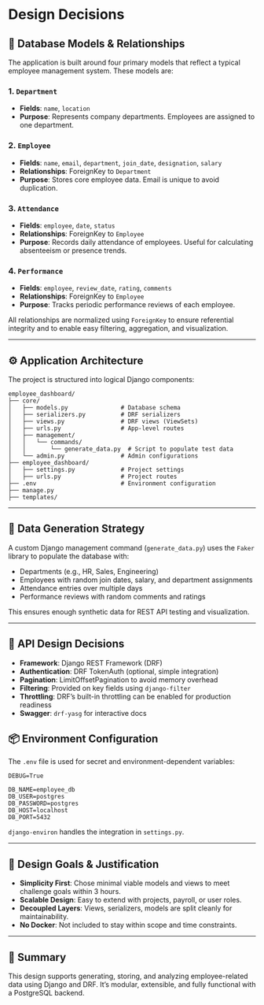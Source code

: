 # Design Decisions

## 🧱 Database Models & Relationships
The application is built around four primary models that reflect a typical employee management system. These models are:

### 1. `Department`
- **Fields**: `name`, `location`
- **Purpose**: Represents company departments. Employees are assigned to one department.

### 2. `Employee`
- **Fields**: `name`, `email`, `department`, `join_date`, `designation`, `salary`
- **Relationships**: ForeignKey to `Department`
- **Purpose**: Stores core employee data. Email is unique to avoid duplication.

### 3. `Attendance`
- **Fields**: `employee`, `date`, `status`
- **Relationships**: ForeignKey to `Employee`
- **Purpose**: Records daily attendance of employees. Useful for calculating absenteeism or presence trends.

### 4. `Performance`
- **Fields**: `employee`, `review_date`, `rating`, `comments`
- **Relationships**: ForeignKey to `Employee`
- **Purpose**: Tracks periodic performance reviews of each employee.

All relationships are normalized using `ForeignKey` to ensure referential integrity and to enable easy filtering, aggregation, and visualization.

---

## ⚙️ Application Architecture

The project is structured into logical Django components:

```
employee_dashboard/
├── core/
│   ├── models.py               # Database schema
│   ├── serializers.py          # DRF serializers
│   ├── views.py                # DRF views (ViewSets)
│   ├── urls.py                 # App-level routes
│   ├── management/
│   │   └── commands/
│   │       └── generate_data.py  # Script to populate test data
│   └── admin.py                # Admin configurations
├── employee_dashboard/
│   ├── settings.py             # Project settings
│   ├── urls.py                 # Project routes
├── .env                        # Environment configuration
├── manage.py
├── templates/
```

---

## 🧪 Data Generation Strategy

A custom Django management command (`generate_data.py`) uses the `Faker` library to populate the database with:

- Departments (e.g., HR, Sales, Engineering)
- Employees with random join dates, salary, and department assignments
- Attendance entries over multiple days
- Performance reviews with random comments and ratings

This ensures enough synthetic data for REST API testing and visualization.

---

## 🧩 API Design Decisions

- **Framework**: Django REST Framework (DRF)
- **Authentication**: DRF TokenAuth (optional, simple integration)
- **Pagination**: LimitOffsetPagination to avoid memory overhead
- **Filtering**: Provided on key fields using `django-filter`
- **Throttling**: DRF’s built-in throttling can be enabled for production readiness
- **Swagger**: `drf-yasg` for interactive docs

## 📦 Environment Configuration

The `.env` file is used for secret and environment-dependent variables:

```
DEBUG=True

DB_NAME=employee_db
DB_USER=postgres
DB_PASSWORD=postgres
DB_HOST=localhost
DB_PORT=5432
```

`django-environ` handles the integration in `settings.py`.

---

## 🎯 Design Goals & Justification

- **Simplicity First**: Chose minimal viable models and views to meet challenge goals within 3 hours.
- **Scalable Design**: Easy to extend with projects, payroll, or user roles.
- **Decoupled Layers**: Views, serializers, models are split cleanly for maintainability.
- **No Docker**: Not included to stay within scope and time constraints.

---

## 📌 Summary
This design supports generating, storing, and analyzing employee-related data using Django and DRF. It’s modular, extensible, and fully functional with a PostgreSQL backend.